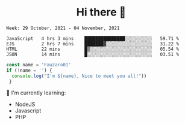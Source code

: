<h1  align='center'> Hi there 👋 </h1>

<p align='center'> </p>

<!--START_SECTION:waka-->
```text
Week: 29 October, 2021 - 04 November, 2021

JavaScript   4 hrs 3 mins    ███████████████░░░░░░░░░░   59.71 % 
EJS          2 hrs 7 mins    ███████▓░░░░░░░░░░░░░░░░░   31.22 % 
HTML         22 mins         █▒░░░░░░░░░░░░░░░░░░░░░░░   05.54 % 
JSON         14 mins         █░░░░░░░░░░░░░░░░░░░░░░░░   03.51 % 
```
<!--END_SECTION:waka-->

```javascript
const name = 'Fauzaro01'
if (!name = '') {
  console.log("I'm ${name}, Nice to meet you all!"))
 }
```

:page_with_curl: I'm currently learning:
- NodeJS
- Javascript
- PHP

